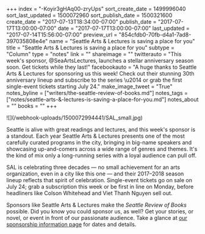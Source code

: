 +++
index = "-Koyir3gHAq00-zryUps"
sort_create_date = 1499996040
sort_last_updated = 1500072960
sort_publish_date = 1500321600
create_date = "2017-07-13T18:34:00-07:00"
publish_date = "2017-07-17T13:00:00-07:00"
date = "2017-07-17T13:00:00-07:00"
last_updated = "2017-07-14T15:56:00-07:00"
preview_url = "854cfdb0-70fb-d4a1-7ad8-397035808e4e"
name = "Seattle Arts & Lectures is saving a place for you"
title = "Seattle Arts & Lectures is saving a place for you"
subtype = "Column"
type = "notes"
link = ""
shareimage = ""
twitterauto = "This week's sponsor, @SeaArtsLectures, launches a stellar anniversary season soon. Get tickets while they last!"
facebookauto = "A huge thanks to Seattle Arts & Lectures for sponsoring us this week! Check out their stunning 30th anniversary lineup and subscribe to the series \u2014 or grab the first single-event tickets starting July 24."
make_image_tweet = "True"
notes_byline = ["writers/the-seattle-review-of-books.md"]
notes_tags = ["notes/seattle-arts-&-lectures-is-saving-a-place-for-you.md"]
notes_about = ""
books = ""
+++
<p class="image-left">![](/webhook-uploads/1500072994441/SAL_small.jpg)</p>


<p class="noindent">Seattle is alive with great readings and lectures, and this week's sponsor is a standout. Each year Seattle Arts & Lectures presents one of the most carefully curated programs in the city, bringing in big-name speakers and showcasing up-and-comers across a wide range of genres and themes. It's the kind of mix only a long-running series with a loyal audience can pull off.</p>

<p>SAL is celebrating three decades — no small achievement for an arts organization, even in a city like this one — and their 2017&#8211;2018 season lineup reflects that spirit of celebration. Single-event tickets go on sale on July 24; grab a subscription this week or be first in line on Monday, before headliners like Colson Whitehead and Viet Thanh Nguyen sell out.</p>

<p>Sponsors like Seattle Arts &amp; Lectures make the <em>Seattle Review of Books</em> possible. Did you know you could sponsor us, as well? Get your stories, or novel, or event in front of our passionate audience. Take a glance at <a href="http://seattlereviewofbooks.com/sponsor/">our sponsorship information page</a> for dates and details.</p>